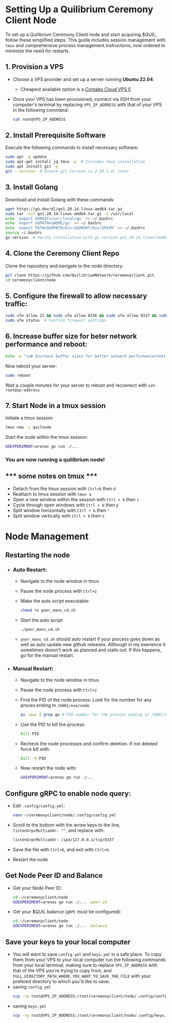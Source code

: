 
# Setting Up a Quilibrium Ceremony Client Node

To set up a Quilibrium Ceremony Client node and start acquiring $QUIL, follow these simplified steps. This guide includes session management with `tmux` and comprehensive process management instructions, now ordered to minimize the need for restarts.

## 1. Provision a VPS

- Choose a VPS provider and set up a server running **Ubuntu 22.04**.
  - Cheapest available option is a [Contabo Cloud VPS 5]( https://contabo.com/en/vps/cloud-vps-5/?image=ubuntu.323&qty=1&contract=1&storage-type=vps-5-500-gb-nvme
  )

- Once your VPS has been provisioned, connect via SSH from your computer's terminal by replacing `VPS_IP_ADDRESS` with that of your VPS in the following command:
  ```bash
  ssh root@VPS_IP_ADDRESS
  ```

## 2. Install Prerequisite Software

Execute the following commands to install necessary software:

  ```bash
  sudo apt -q update
  sudo apt-get install jq tmux -y  # Includes tmux installation
  sudo apt install git -y
  git --version  # Ensure git version is 2.34.1 or later
  ```

## 3. Install Golang

Download and install Golang with these commands:

  ```bash
  wget https://go.dev/dl/go1.20.14.linux-amd64.tar.gz
  sudo tar -xvf go1.20.14.linux-amd64.tar.gz -C /usr/local
  echo 'export GOROOT=/usr/local/go' >> ~/.bashrc
  echo 'export GOPATH=$HOME/go' >> ~/.bashrc
  echo 'export PATH=$GOPATH/bin:$GOROOT/bin:$PATH' >> ~/.bashrc
  source ~/.bashrc
  go version  # Verify installation with go version go1.20.14 linux/amd64
  ```

## 4. Clone the Ceremony Client Repo

Clone the repository and navigate to the node directory:

```bash
git clone https://github.com/QuilibriumNetwork/ceremonyclient.git
cd ceremonyclient/node
```

## 5. Configure the firewall to allow necessary traffic:

  ```bash
  sudo ufw allow 22 && sudo ufw allow 8336 && sudo ufw allow 8337 && sudo ufw allow 8338 && sudo ufw allow 8317 && sudo ufw allow 8316 && sudo ufw enable
  sudo ufw status  # Confirm firewall settings
  ```

## 6. Increase buffer size for beter network performance and reboot:

  ```bash
  echo -e "\n# Increase buffer sizes for better network performance/nnet.core.rmem_max=60000000\n net.core.wmem_max=600000000" | sudo tee -a /etc/sysctl.conf > /dev/null && sudo sysctl -p
  ```
Now reboot your server:

  ```bash
  sudo reboot
  ```
Wait a couple minutes for your server to reboot and reconnect with `ssh root@ip-address`

## 7. Start Node in a tmux session

Initiate a tmux session:

```bash
tmux new -s quilnode
```

Start the node within the tmux session:

```bash
GOEXPERIMENT=arenas go run ./...
```

### You are now running a quilibrium node!

## *** some notes on tmux ***

- Detach from the tmux session with `Ctrl+b` then `d` 
- Reattach to tmux session with `tmux a`
- Open a new window within the session with `Ctrl + b` then `c`
- Cycle through open windows with `Ctrl + b` then `p`
- Split window horizontally with `Ctrl + b` then `"`
- Split window vertically with `Ctrl + b` then `%`

# Node Management

## Restarting the node
- ### Auto Restart:

  - Navigate to the node window in tmux
  - Pause the node process with `Ctrl+z`
  - Make the auto script executable:

    ```bash
    chmod +x poor_mans_cd.sh
    ```
  - Start the auto script
    ```bash
    ./poor_mans_cd.sh
    ```
  - `poor_mans_cd.sh` should auto restart if your process goes down as well as auto update new github releases. Although in my exerience it sometimes doesn't work as planned and stalls out. If this happens, go for the manual restart.
- ### Manual Restart:

  - Navigate to the node window in tmux
  - Pause the node process with `Ctrl+z`
  - Find the PID of the node process. Look for the number for any proces ending in `/b001/exe/node `
    ```bash
    ps -aux | grep go # PID number for the process ending in /b001/exe/node
    ```
  - Use the PID to kill the process:
    ```bash
    kill PID
    ```
  - Recheck the node processes and confirm deletion. If not deleted force kill with:
    ```bash
    kill -9 PID
    ```
  - Now restart the node with:

    ```bash
    GOEXPERIMENT=arenas go run ./...
    ```

## Configure gRPC to enable node query:

- Edit `.config/config.yml`:

  ```bash
  nano ~/ceremonyclient/node/.config/config.yml
  ```
- Scroll to the bottom with the arrow keys to the line, `listenGrpcMultiaddr: ""`, and replace with:
  ```bash
  listenGrpcMultiaddr: /ip4/127.0.0.1/tcp/8337
  ```
- Save the file with `Ctrl+O`, and exit with `Ctrl+X`.
- Restart the node


## Get Node Peer ID and Balance

- Get your Node Peer ID:

  ```bash
  cd ~/ceremonyclient/node
  GOEXPERIMENT=arenas go run ./... -peer-id
  ```
- Get your $QUIL balance (`gRPC` must be configured):

  ```bash
  cd ~/ceremonyclient/node
  GOEXPERIMENT=arenas go run ./... -balance
  ```

## Save your keys to your local computer
- You will want to save `config.yml` and `keys.yml` in a safe place. To copy them from your VPS to your local computer run the following commands from your local terminal, making sure to replace `VPS_IP_ADDRESS` with that of the VPS you're trying to copy from, and `FULL_DIRECTORY_PATH_WHERE_YOU_WANT_TO_SAVE_THE_FILE` with your prefered directory to which you'd like to save:
- saving `config.yml`
  ```bash
  scp -rp root@VPS_IP_ADDRESS:/root/ceremonyclient/node/.config/config.yml /FULL_DIRECTORY_PATH_WHERE_YOU_WANT_TO_SAVE_THE_FILE
  ```
- saving `keys.yml`
  ```bash
  scp -rp root@VPS_IP_ADDRESS:/root/ceremonyclient/node/.config/keys.yml /FULL_DIRECTORY_PATH_WHERE_YOU_WANT_TO_SAVE_THE_FILE
  ```
